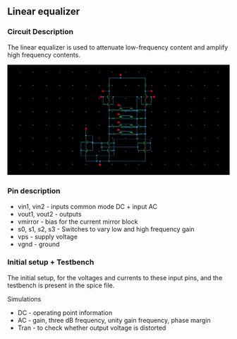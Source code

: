 ## Linear equalizer

### Circuit Description


The linear equalizer is used to attenuate low-frequency content and amplify high frequency contents.

![Circuit diagram](linear_equalizer_4_level_schematic.tiff)

### Pin description

* vin1, vin2 - inputs common mode DC + input AC
* vout1, vout2 - outputs
* vmirror - bias for the current mirror block
* s0, s1, s2, s3 - Switches to vary low and high frequency gain
* vps - supply voltage
* vgnd - ground

### Initial setup + Testbench

The initial setup, for the voltages and currents to these input pins, and the testbench is present in the spice file.

Simulations
* DC - operating point information
* AC - gain, three dB frequency, unity gain frequency, phase margin
* Tran - to check whether output voltage is distorted

